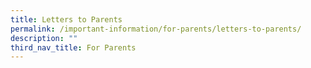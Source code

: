 ```yaml
---
title: Letters to Parents
permalink: /important-information/for-parents/letters-to-parents/
description: ""
third_nav_title: For Parents
---
```

